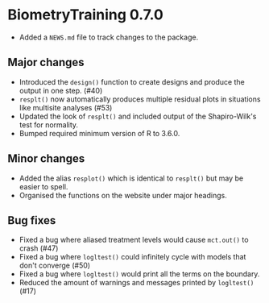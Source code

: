 # BiometryTraining 0.7.0

* Added a `NEWS.md` file to track changes to the package.

## Major changes

- Introduced the `design()` function to create designs and produce the output in one step. (#40)
- `resplt()` now automatically produces multiple residual plots in situations like multisite analyses (#53)
- Updated the look of `resplt()` and included output of the Shapiro-Wilk's test for normality.
- Bumped required minimum version of R to 3.6.0.

## Minor changes

- Added the alias `resplot()` which is identical to `resplt()` but may be easier to spell.
- Organised the functions on the website under major headings.

## Bug fixes

- Fixed a bug where aliased treatment levels would cause `mct.out()` to crash (#47)
- Fixed a bug where `logltest()` could infinitely cycle with models that don't converge (#50)
- Fixed a bug where `logltest()` would print all the terms on the boundary.
- Reduced the amount of warnings and messages printed by `logltest()` (#17)
